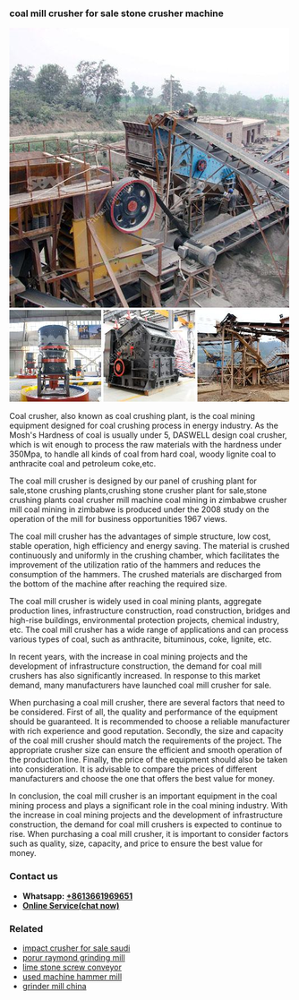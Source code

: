 <h3>coal mill crusher for sale stone crusher machine</h3><img src='1704791366.jpg' alt=''><p>Coal crusher, also known as coal crushing plant, is the coal mining equipment designed for coal crushing process in energy industry. As the Mosh's Hardness of coal is usually under 5, DASWELL design coal crusher, which is wit enough to process the raw materials with the hardness under 350Mpa, to handle all kinds of coal from hard coal, woody lignite coal to anthracite coal and petroleum coke,etc.</p><p>The coal mill crusher is designed by our panel of crushing plant for sale,stone crushing plants,crushing stone crusher plant for sale,stone crushing plants coal crusher mill machine coal mining in zimbabwe crusher mill coal mining in zimbabwe is produced under the 2008 study on the operation of the mill for business opportunities 1967 views.</p><p>The coal mill crusher has the advantages of simple structure, low cost, stable operation, high efficiency and energy saving. The material is crushed continuously and uniformly in the crushing chamber, which facilitates the improvement of the utilization ratio of the hammers and reduces the consumption of the hammers. The crushed materials are discharged from the bottom of the machine after reaching the required size.</p><p>The coal mill crusher is widely used in coal mining plants, aggregate production lines, infrastructure construction, road construction, bridges and high-rise buildings, environmental protection projects, chemical industry, etc. The coal mill crusher has a wide range of applications and can process various types of coal, such as anthracite, bituminous, coke, lignite, etc.</p><p>In recent years, with the increase in coal mining projects and the development of infrastructure construction, the demand for coal mill crushers has also significantly increased. In response to this market demand, many manufacturers have launched coal mill crusher for sale.</p><p>When purchasing a coal mill crusher, there are several factors that need to be considered. First of all, the quality and performance of the equipment should be guaranteed. It is recommended to choose a reliable manufacturer with rich experience and good reputation. Secondly, the size and capacity of the coal mill crusher should match the requirements of the project. The appropriate crusher size can ensure the efficient and smooth operation of the production line. Finally, the price of the equipment should also be taken into consideration. It is advisable to compare the prices of different manufacturers and choose the one that offers the best value for money.</p><p>In conclusion, the coal mill crusher is an important equipment in the coal mining process and plays a significant role in the coal mining industry. With the increase in coal mining projects and the development of infrastructure construction, the demand for coal mill crushers is expected to continue to rise. When purchasing a coal mill crusher, it is important to consider factors such as quality, size, capacity, and price to ensure the best value for money.</p><h3>Contact us</h3><ul><li><strong>Whatsapp:&nbsp;<a href="https://wa.me/8613661969651">+8613661969651</a></strong></li><li><a href="https://swt.shibang-china.com/?git&amp;zhl&amp;coal mill crusher for sale stone crusher machine"><strong>Online Service(chat now)</strong></a></li></ul><h3>Related</h3><ul><li><a href='impact crusher for sale saudi.md'>impact crusher for sale saudi</a></li><li><a href='porur raymond grinding mill.md'>porur raymond grinding mill</a></li><li><a href='lime stone screw conveyor.md'>lime stone screw conveyor</a></li><li><a href='used machine hammer mill.md'>used machine hammer mill</a></li><li><a href='grinder mill china.md'>grinder mill china</a></li></ul>